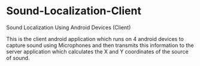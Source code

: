 # Sound-Localization-Client
Sound Localization Using Android Devices (Client)

This is the client android application which runs on 4 android devices to capture sound using Microphones and then transmits this information to the server application which calculates the X and Y coordinates of the source of sound.

